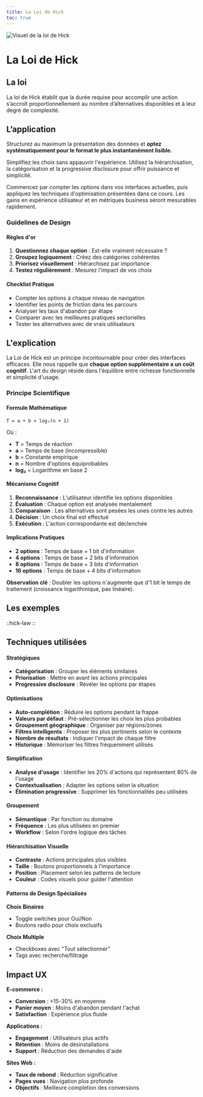 ```yaml
---
title: La Loi de Hick
toc: true
---
```

![Visuel de la loi de Hick](/assets/img/ui-ux/lois/loi-hick.png)
# La Loi de Hick

## La loi 
La loi de Hick établit que la durée requise pour accomplir une action s’accroît proportionnellement au nombre d’alternatives disponibles et à leur degré de complexité.

## L’application

Structurez au maximum la présentation des données et **optez systématiquement pour le format le plus instantanément lisible.**

Simplifiez les choix sans appauvrir l'expérience. Utilisez la hiérarchisation, la catégorisation et la progressive disclosure pour offrir puissance et simplicité.

Commencez par compter les options dans vos interfaces actuelles, puis appliquez les techniques d'optimisation présentées dans ce cours. Les gains en expérience utilisateur et en métriques business seront mesurables rapidement.

### Guidelines de Design
#### Règles d'or
1. **Questionnez chaque option** : Est-elle vraiment nécessaire ?
2. **Groupez logiquement** : Créez des catégories cohérentes
3. **Priorisez visuellement** : Hiérarchisez par importance
4. **Testez régulièrement** : Mesurez l'impact de vos choix

#### Checklist Pratique

- Compter les options à chaque niveau de navigation
- Identifier les points de friction dans les parcours
- Analyser les taux d'abandon par étape
- Comparer avec les meilleures pratiques sectorielles
- Tester les alternatives avec de vrais utilisateurs


## L'explication
La Loi de Hick est un principe incontournable pour créer des interfaces efficaces. Elle nous rappelle que **chaque option supplémentaire a un coût cognitif**. L'art du design réside dans l'équilibre entre richesse fonctionnelle et simplicité d'usage.

### Principe Scientifique

#### Formule Mathématique
```
T = a + b × log₂(n + 1)
```
Où :
- **T** = Temps de réaction
- **a** = Temps de base (incompressible)
- **b** = Constante empirique
- **n** = Nombre d'options équiprobables
- **log₂** = Logarithme en base 2

#### Mécanisme Cognitif
1. **Reconnaissance** : L'utilisateur identifie les options disponibles
2. **Évaluation** : Chaque option est analysée mentalement
3. **Comparaison** : Les alternatives sont pesées les unes contre les autres
4. **Décision** : Un choix final est effectué
5. **Exécution** : L'action correspondante est déclenchée

#### Implications Pratiques
- **2 options** : Temps de base + 1 bit d'information
- **4 options** : Temps de base + 2 bits d'information  
- **8 options** : Temps de base + 3 bits d'information
- **16 options** : Temps de base + 4 bits d'information

**Observation clé** : Doubler les options n'augmente que d'1 bit le temps de traitement (croissance logarithmique, pas linéaire).

## Les exemples

::hick-law
::

## Techniques utilisées

#### Stratégiques
- **Catégorisation** : Grouper les éléments similaires
- **Priorisation** : Mettre en avant les actions principales
- **Progressive disclosure** : Révéler les options par étapes

#### Optimisations
- **Auto-complétion** : Réduire les options pendant la frappe
- **Valeurs par défaut** : Pré-sélectionner les choix les plus probables
- **Groupement géographique** : Organiser par régions/zones
- **Filtres intelligents** : Proposer les plus pertinents selon le contexte
- **Nombre de résultats** : Indiquer l'impact de chaque filtre
- **Historique** : Mémoriser les filtres fréquemment utilisés

#### Simplification
- **Analyse d'usage** : Identifier les 20% d'actions qui représentent 80% de l'usage
- **Contextualisation** : Adapter les options selon la situation
- **Élimination progressive** : Supprimer les fonctionnalités peu utilisées

#### Groupement 
- **Sémantique** : Par fonction ou domaine
- **Fréquence** : Les plus utilisées en premier
- **Workflow** : Selon l'ordre logique des tâches

#### Hiérarchisation Visuelle
- **Contraste** : Actions principales plus visibles
- **Taille** : Boutons proportionnels à l'importance
- **Position** : Placement selon les patterns de lecture
- **Couleur** : Codes visuels pour guider l'attention

#### Patterns de Design Spécialisés

**Choix Binaires**
- Toggle switches pour Oui/Non
- Boutons radio pour choix exclusifs

**Choix Multiple**
- Checkboxes avec "Tout sélectionner"
- Tags avec recherche/filtrage

## Impact UX

**E-commerce :**
- **Conversion** : +15-30% en moyenne
- **Panier moyen** : Moins d'abandon pendant l'achat
- **Satisfaction** : Expérience plus fluide

**Applications :**
- **Engagement** : Utilisateurs plus actifs
- **Rétention** : Moins de désinstallations
- **Support** : Réduction des demandes d'aide

**Sites Web :**
- **Taux de rebond** : Réduction significative
- **Pages vues** : Navigation plus profonde
- **Objectifs** : Meilleure completion des conversions